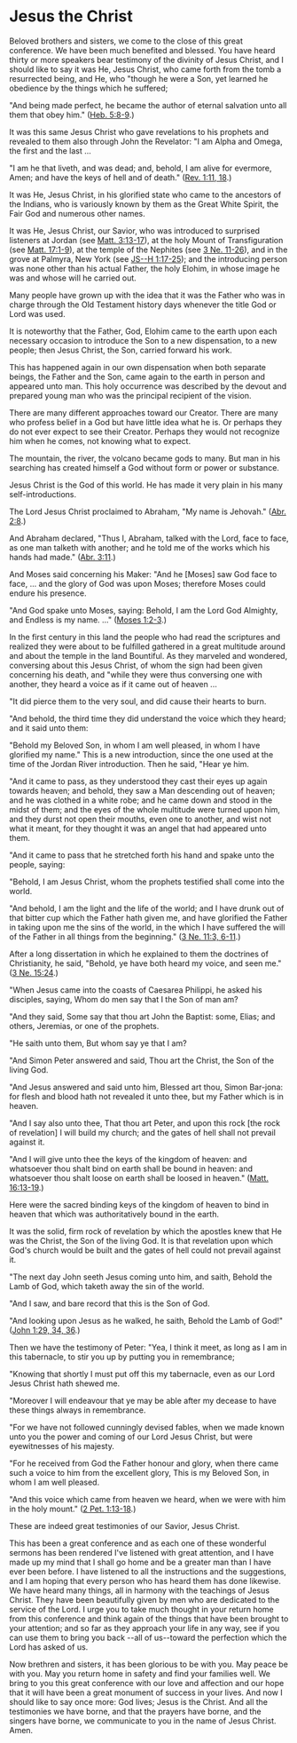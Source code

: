 # Jesus the Christ

Beloved brothers and sisters, we come to the close of this great conference.
We have been much benefited and blessed. You have heard thirty or more
speakers bear testimony of the divinity of Jesus Christ, and I should like to
say it was He, Jesus Christ, who came forth from the tomb a resurrected being,
and He, who "though he were a Son, yet learned he obedience by the things
which he suffered;

"And being made perfect, he became the author of eternal salvation unto all
them that obey him." ([Heb.
5:8-9](https://www.lds.org/scriptures/nt/heb/5.8-9?lang=eng#7).)

It was this same Jesus Christ who gave revelations to his prophets and
revealed to them also through John the Revelator: "I am Alpha and Omega, the
first and the last ...

"I am he that liveth, and was dead; and, behold, I am alive for evermore,
Amen; and have the keys of hell and of death." ([Rev. 1:11,
18](https://www.lds.org/scriptures/nt/rev/1.11%2C18?lang=eng#10).)

It was He, Jesus Christ, in his glorified state who came to the ancestors of
the Indians, who is variously known by them as the Great White Spirit, the
Fair God and numerous other names.

It was He, Jesus Christ, our Savior, who was introduced to surprised listeners
at Jordan (see [Matt.
3:13-17](https://www.lds.org/scriptures/nt/matt/3.13-17?lang=eng#12)), at the
holy Mount of Transfiguration (see [Matt.
17:1-9](https://www.lds.org/scriptures/nt/matt/17.1-9?lang=eng#0)), at the
temple of the Nephites (see [3 Ne.
11-26](https://www.lds.org/scriptures/bofm/3-ne/11.title?lang=eng)), and in
the grove at Palmyra, New York (see [JS--H
1:17-25](https://www.lds.org/scriptures/pgp/js-h/1.17-25?lang=eng#16)); and
the introducing person was none other than his actual Father, the holy Elohim,
in whose image he was and whose will he carried out.

Many people have grown up with the idea that it was the Father who was in
charge through the Old Testament history days whenever the title God or Lord
was used.

It is noteworthy that the Father, God, Elohim came to the earth upon each
necessary occasion to introduce the Son to a new dispensation, to a new
people; then Jesus Christ, the Son, carried forward his work.

This has happened again in our own dispensation when both separate beings, the
Father and the Son, came again to the earth in person and appeared unto man.
This holy occurrence was described by the devout and prepared young man who
was the principal recipient of the vision.

There are many different approaches toward our Creator. There are many who
profess belief in a God but have little idea what he is. Or perhaps they do
not ever expect to see their Creator. Perhaps they would not recognize him
when he comes, not knowing what to expect.

The mountain, the river, the volcano became gods to many. But man in his
searching has created himself a God without form or power or substance.

Jesus Christ is the God of this world. He has made it very plain in his many
self-introductions.

The Lord Jesus Christ proclaimed to Abraham, "My name is Jehovah." ([Abr.
2:8](https://www.lds.org/scriptures/pgp/abr/2.8?lang=eng#7).)

And Abraham declared, "Thus I, Abraham, talked with the Lord, face to face, as
one man talketh with another; and he told me of the works which his hands had
made." ([Abr. 3:11](https://www.lds.org/scriptures/pgp/abr/3.11?lang=eng#10).)

And Moses said concerning his Maker: "And he [Moses] saw God face to face, ...
and the glory of God was upon Moses; therefore Moses could endure his
presence.

"And God spake unto Moses, saying: Behold, I am the Lord God Almighty, and
Endless is my name. ..." ([Moses
1:2-3](https://www.lds.org/scriptures/pgp/moses/1.2-3?lang=eng#1).)

In the first century in this land the people who had read the scriptures and
realized they were about to be fulfilled gathered in a great multitude around
and about the temple in the land Bountiful. As they marveled and wondered,
conversing about this Jesus Christ, of whom the sign had been given concerning
his death, and "while they were thus conversing one with another, they heard a
voice as if it came out of heaven ...

"It did pierce them to the very soul, and did cause their hearts to burn.

"And behold, the third time they did understand the voice which they heard;
and it said unto them:

"Behold my Beloved Son, in whom I am well pleased, in whom I have glorified my
name." This is a new introduction, since the one used at the time of the
Jordan River introduction. Then he said, "Hear ye him.

"And it came to pass, as they understood they cast their eyes up again towards
heaven; and behold, they saw a Man descending out of heaven; and he was
clothed in a white robe; and he came down and stood in the midst of them; and
the eyes of the whole multitude were turned upon him, and they durst not open
their mouths, even one to another, and wist not what it meant, for they
thought it was an angel that had appeared unto them.

"And it came to pass that he stretched forth his hand and spake unto the
people, saying:

"Behold, I am Jesus Christ, whom the prophets testified shall come into the
world.

"And behold, I am the light and the life of the world; and I have drunk out of
that bitter cup which the Father hath given me, and have glorified the Father
in taking upon me the sins of the world, in the which I have suffered the will
of the Father in all things from the beginning." ([3 Ne. 11:3,
6-11](https://www.lds.org/scriptures/bofm/3-ne/11.3%2C6-11?lang=eng#2).)

After a long dissertation in which he explained to them the doctrines of
Christianity, he said, "Behold, ye have both heard my voice, and seen me." ([3
Ne. 15:24](https://www.lds.org/scriptures/bofm/3-ne/15.24?lang=eng#23).)

"When Jesus came into the coasts of Caesarea Philippi, he asked his disciples,
saying, Whom do men say that I the Son of man am?

"And they said, Some say that thou art John the Baptist: some, Elias; and
others, Jeremias, or one of the prophets.

"He saith unto them, But whom say ye that I am?

"And Simon Peter answered and said, Thou art the Christ, the Son of the living
God.

"And Jesus answered and said unto him, Blessed art thou, Simon Bar-jona: for
flesh and blood hath not revealed it unto thee, but my Father which is in
heaven.

"And I say also unto thee, That thou art Peter, and upon this rock [the rock
of revelation] I will build my church; and the gates of hell shall not prevail
against it.

"And I will give unto thee the keys of the kingdom of heaven: and whatsoever
thou shalt bind on earth shall be bound in heaven: and whatsoever thou shalt
loose on earth shall be loosed in heaven." ([Matt.
16:13-19](https://www.lds.org/scriptures/nt/matt/16.13-19?lang=eng#12).)

Here were the sacred binding keys of the kingdom of heaven to bind in heaven
that which was authoritatively bound in the earth.

It was the solid, firm rock of revelation by which the apostles knew that He
was the Christ, the Son of the living God. It is that revelation upon which
God's church would be built and the gates of hell could not prevail against
it.

"The next day John seeth Jesus coming unto him, and saith, Behold the Lamb of
God, which taketh away the sin of the world.

"And I saw, and bare record that this is the Son of God.

"And looking upon Jesus as he walked, he saith, Behold the Lamb of God!"
([John 1:29, 34,
36](https://www.lds.org/scriptures/nt/john/1.29%2C34%2C36?lang=eng#28).)

Then we have the testimony of Peter: "Yea, I think it meet, as long as I am in
this tabernacle, to stir you up by putting you in remembrance;

"Knowing that shortly I must put off this my tabernacle, even as our Lord
Jesus Christ hath shewed me.

"Moreover I will endeavour that ye may be able after my decease to have these
things always in remembrance.

"For we have not followed cunningly devised fables, when we made known unto
you the power and coming of our Lord Jesus Christ, but were eyewitnesses of
his majesty.

"For he received from God the Father honour and glory, when there came such a
voice to him from the excellent glory, This is my Beloved Son, in whom I am
well pleased.

"And this voice which came from heaven we heard, when we were with him in the
holy mount." ([2 Pet.
1:13-18](https://www.lds.org/scriptures/nt/2-pet/1.13-18?lang=eng#12).)

These are indeed great testimonies of our Savior, Jesus Christ.

This has been a great conference and as each one of these wonderful sermons
has been rendered I've listened with great attention, and I have made up my
mind that I shall go home and be a greater man than I have ever been before. I
have listened to all the instructions and the suggestions, and I am hoping
that every person who has heard them has done likewise. We have heard many
things, all in harmony with the teachings of Jesus Christ. They have been
beautifully given by men who are dedicated to the service of the Lord. I urge
you to take much thought in your return home from this conference and think
again of the things that have been brought to your attention; and so far as
they approach your life in any way, see if you can use them to bring you back
--all of us--toward the perfection which the Lord has asked of us.

Now brethren and sisters, it has been glorious to be with you. May peace be
with you. May you return home in safety and find your families well. We bring
to you this great conference with our love and affection and our hope that it
will have been a great monument of success in your lives. And now I should
like to say once more: God lives; Jesus is the Christ. And all the testimonies
we have borne, and that the prayers have borne, and the singers have borne, we
communicate to you in the name of Jesus Christ. Amen.

